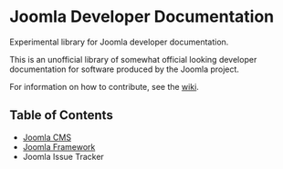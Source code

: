# Joomla Developer Documentation

Experimental library for Joomla developer documentation.

This is an unofficial library of somewhat official looking developer documentation for software produced by the Joomla project.

For information on how to contribute, see the [wiki](https://github.com/eddieajau/joomla-developer-docs/wiki).

## Table of Contents

* [Joomla CMS](docs/cms/README.md)
* [Joomla Framework](docs/framework/README.md)
* Joomla Issue Tracker
